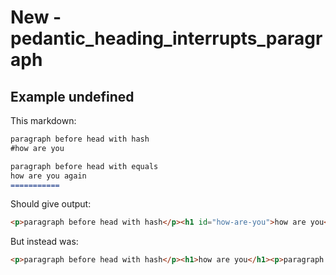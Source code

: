 # New - pedantic_heading_interrupts_paragraph

## Example undefined

This markdown:

````````````markdown
paragraph before head with hash
#how are you

paragraph before head with equals
how are you again
===========

````````````

Should give output:

````````````html
<p>paragraph before head with hash</p><h1 id="how-are-you">how are you</h1><p>paragraph before head with equals</p><h1 id="how-are-you-again">how are you again</h1>
````````````

But instead was:

````````````html
<p>paragraph before head with hash</p><h1>how are you</h1><p>paragraph before head with equals how are you again ===========</p>
````````````
